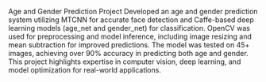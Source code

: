 Age and Gender Prediction Project 
Developed an age and gender prediction system utilizing MTCNN for accurate face detection and Caffe-based deep learning models (age_net and gender_net) for classification. 
OpenCV was used for preprocessing and model inference, including image resizing and mean subtraction for improved predictions. 
The model was tested on 45+ images, achieving over 90% accuracy in predicting both age and gender. 
This project highlights expertise in computer vision, deep learning, and model optimization for real-world applications.
